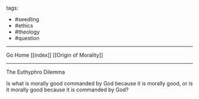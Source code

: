 tags:
- #seedling 
- #ethics
- #theology 
- #question
---

Go Home [[index]]
[[Origin of Morality]]

---

The Euthyphro Dilemma

Is what is morally good commanded by God because it is morally good, or is it morally good because it is commanded by God?